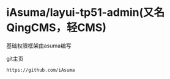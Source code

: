
iAsuma/layui-tp51-admin(又名QingCMS，轻CMS) 
===============

基础权限框架由asuma编写

git主页
```
https://github.com/iAsuma
```